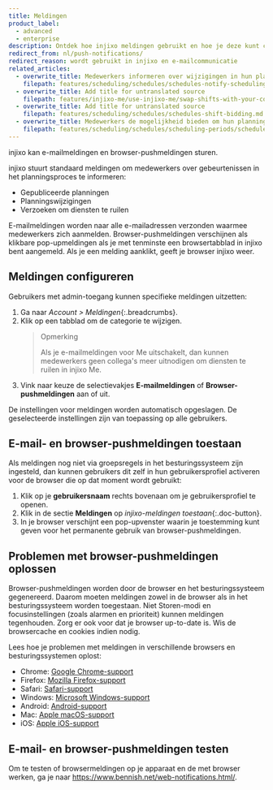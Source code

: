 ```yaml
---
title: Meldingen
product_label:
  - advanced
  - enterprise
description: Ontdek hoe injixo meldingen gebruikt en hoe je deze kunt configureren.
redirect_from: nl/push-notifications/
redirect_reason: wordt gebruikt in injixo en e-mailcommunicatie
related_articles:
  - overwrite_title: Medewerkers informeren over wijzigingen in hun planning
    filepath: features/scheduling/schedules/schedules-notify-scheduling-changes.md
  - overwrite_title: Add title for untranslated source
    filepath: features/injixo-me/use-injixo-me/swap-shifts-with-your-colleagues.md
  - overwrite_title: Add title for untranslated source
    filepath: features/scheduling/schedules/schedules-shift-bidding.md
  - overwrite_title: Medewerkers de mogelijkheid bieden om hun planningen te bekijken
    filepath: features/scheduling/schedules/scheduling-periods/schedules-enable-employees-to-see-their-schedules.md
---
```


injixo kan e-mailmeldingen en browser-pushmeldingen sturen.

injixo stuurt standaard meldingen om medewerkers over gebeurtenissen in het planningsproces te informeren:

- Gepubliceerde planningen
- Planningswijzigingen
- Verzoeken om diensten te ruilen

E-mailmeldingen worden naar alle e-mailadressen verzonden waarmee medewerkers zich aanmelden. Browser-pushmeldingen verschijnen als klikbare pop-upmeldingen als je met tenminste een browsertabblad in injixo bent aangemeld. Als je een melding aanklikt, geeft je browser injixo weer.

## Meldingen configureren

Gebruikers met admin-toegang kunnen specifieke meldingen uitzetten:

1. Ga naar _Account > Meldingen_{:.breadcrumbs}.
2. Klik op een tabblad om de categorie te wijzigen.  
   > Opmerking
   > 
   > Als je e-mailmeldingen voor Me uitschakelt, dan kunnen medewerkers geen collega's meer uitnodigen om diensten te ruilen in injixo Me.
3. Vink naar keuze de selectievakjes **E-mailmeldingen** of **Browser-pushmeldingen** aan of uit.

De instellingen voor meldingen worden automatisch opgeslagen. De geselecteerde instellingen zijn van toepassing op alle gebruikers.

## E-mail- en browser-pushmeldingen toestaan

Als meldingen nog niet via groepsregels in het besturingssysteem zijn ingesteld, dan kunnen gebruikers dit zelf in hun gebruikersprofiel activeren voor de browser die op dat moment wordt gebruikt:

1. Klik op je **gebruikersnaam** rechts bovenaan om je gebruikersprofiel te openen.
2. Klik in de sectie **Meldingen** op _injixo-meldingen toestaan_{:.doc-button}.
3. In je browser verschijnt een pop-upvenster waarin je toestemming kunt geven voor het permanente gebruik van browser-pushmeldingen.

## Problemen met browser-pushmeldingen oplossen

Browser-pushmeldingen worden door de browser en het besturingssysteem gegenereerd. Daarom moeten meldingen zowel in de browser als in het besturingssysteem worden toegestaan. Niet Storen-modi en focusinstellingen (zoals alarmen en prioriteit) kunnen meldingen tegenhouden. Zorg er ook voor dat je browser up-to-date is. Wis de browsercache en cookies indien nodig.

Lees hoe je problemen met meldingen in verschillende browsers en besturingssystemen oplost:

* Chrome: [Google Chrome-support](https://support.google.com/chrome/answer/3220216?hl=nl-nl)
* Firefox: [Mozilla Firefox-support](https://support.mozilla.org/nl-nl/kb/push-notifications-firefox)
* Safari: [Safari-support](https://support.apple.com/nl-nl/guide/safari/sfri40734/15.1/mac/12.0)
* Windows: [Microsoft Windows-support](https://support.microsoft.com/nl-nl/windows/change-notification-settings-in-windows-8942c744-6198-fe56-4639-34320cf9444e#WindowsVersion=Windows_10)
* Android: [Android-support](https://support.google.com/android/answer/9079661?hl=nl)
* Mac: [Apple macOS-support](https://support.apple.com/nl-nl/HT204079)
* iOS: [Apple iOS-support](https://support.apple.com/nl-nl/HT201925)

## E-mail- en browser-pushmeldingen testen

Om te testen of browsermeldingen op je apparaat en de met browser werken, 
ga je naar <https://www.bennish.net/web-notifications.html/>.
